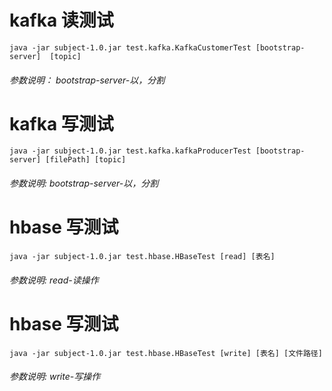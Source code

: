 # kafka 读测试
`java -jar subject-1.0.jar test.kafka.KafkaCustomerTest [bootstrap-server]  [topic]`
###### 参数说明： bootstrap-server-以，分割 

# kafka 写测试
`java -jar subject-1.0.jar test.kafka.kafkaProducerTest [bootstrap-server] [filePath] [topic] `
###### 参数说明: bootstrap-server-以，分割

# hbase 写测试
`java -jar subject-1.0.jar test.hbase.HBaseTest [read] [表名]`
###### 参数说明: read-读操作 


# hbase 写测试
`java -jar subject-1.0.jar test.hbase.HBaseTest [write] [表名] [文件路径]`
###### 参数说明: write-写操作

